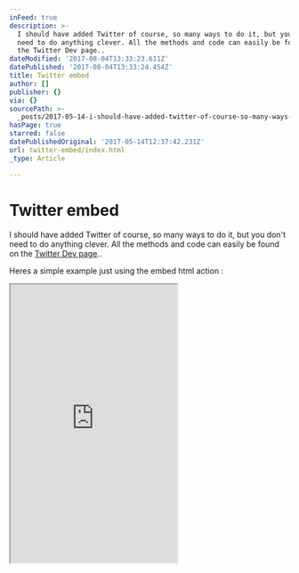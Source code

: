 ```yaml
---
inFeed: true
description: >-
  I should have added Twitter of course, so many ways to do it, but you don’t
  need to do anything clever. All the methods and code can easily be found on
  the Twitter Dev page..
dateModified: '2017-08-04T13:33:23.611Z'
datePublished: '2017-08-04T13:33:24.454Z'
title: Twitter embed
author: []
publisher: {}
via: {}
sourcePath: >-
  _posts/2017-05-14-i-should-have-added-twitter-of-course-so-many-ways-to-do-it.md
hasPage: true
starred: false
datePublishedOriginal: '2017-05-14T12:37:42.231Z'
url: twitter-embed/index.html
_type: Article

---
```

# Twitter embed

I should have added Twitter of course, so many ways to do it, but you don't need to do anything clever. All the methods and code can easily be found on the [Twitter Dev page][0]..

Heres a simple example just using the embed html action :

<iframe src="https://the-grid.github.io/ed-userhtml/?g=eJxNzEsOwjAMRdGtWJ43niKUZAVswnJdGtSf4ocqdo8QDBhf3ZOVbNGIwjgb4H1AW31pmzPN3afCM3DEVeTXk-2rNB3duN4UHiCc7oiUsmilHNbbAdJ4bUbRrbDIsSimva_pHznbeP98j2CyWXs4Cj8xDReuWb5MfQMBzDjk" height="500" style=""></iframe>



[0]: https://dev.twitter.com/web/embedded-timelines